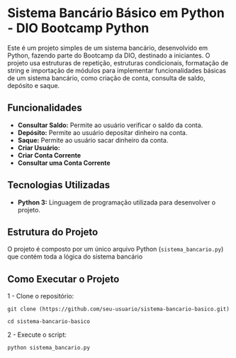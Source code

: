 # Sistema Bancário Básico em Python - DIO Bootcamp Python

Este é um projeto simples de um sistema bancário, desenvolvido em Python, fazendo parte do Bootcamp da DIO, destinado a iniciantes. O projeto usa estruturas de repetição, estruturas condicionais, formatação de string e importação de módulos para implementar funcionalidades básicas de um sistema bancário, como criação de conta, consulta de saldo, depósito e saque.

## Funcionalidades

- **Consultar Saldo:** Permite ao usuário verificar o saldo da conta.
- **Depósito:** Permite ao usuário depositar dinheiro na conta.
- **Saque:** Permite ao usuário sacar dinheiro da conta.
- **Criar Usuário:**
- **Criar Conta Corrente**
- **Consultar uma Conta Corrente**

## Tecnologias Utilizadas

- **Python 3:** Linguagem de programação utilizada para desenvolver o projeto.

## Estrutura do Projeto

O projeto é composto por um único arquivo Python (`sistema_bancario.py`) que contém toda a lógica do sistema bancário

## Como Executar o Projeto

1 - Clone o repositório:

```git clone (https://github.com/seu-usuario/sistema-bancario-basico.git)```

```cd sistema-bancario-basico```

2 - Execute o script:

```python sistema_bancario.py```


